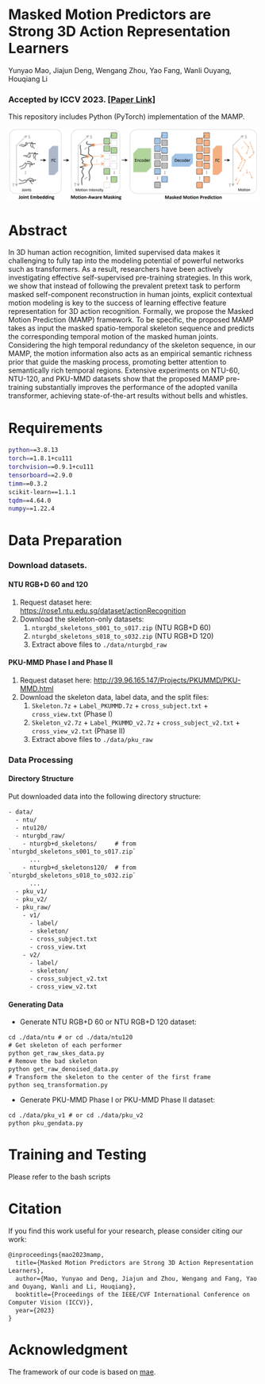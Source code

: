 # Masked Motion Predictors are Strong 3D Action Representation Learners
Yunyao Mao, Jiajun Deng, Wengang Zhou, Yao Fang, Wanli Ouyang, Houqiang Li

### Accepted by **ICCV 2023**. [[Paper Link]](https://arxiv.org/pdf/2308.07092.pdf)

This repository includes Python (PyTorch) implementation of the MAMP.

![](./images/mamp.png)

# Abstract
In 3D human action recognition, limited supervised data makes it challenging to fully tap into the modeling potential of powerful networks such as transformers. As a result, researchers have been actively investigating effective self-supervised pre-training strategies. In this work, we show that instead of following the prevalent pretext task to perform masked self-component reconstruction in human joints, explicit contextual motion modeling is key to the success of learning effective feature representation for 3D action recognition. Formally, we propose the Masked Motion Prediction (MAMP) framework. To be specific, the proposed MAMP takes as input the masked spatio-temporal skeleton sequence and predicts the corresponding temporal motion of the masked human joints. Considering the high temporal redundancy of the skeleton sequence, in our MAMP, the motion information also acts as an empirical semantic richness prior that guide the masking process, promoting better attention to semantically rich temporal regions. Extensive experiments on NTU-60, NTU-120, and PKU-MMD datasets show that the proposed MAMP pre-training substantially improves the performance of the adopted vanilla transformer, achieving state-of-the-art results without bells and whistles.

# Requirements

```bash
python==3.8.13
torch==1.8.1+cu111
torchvision==0.9.1+cu111
tensorboard==2.9.0
timm==0.3.2
scikit-learn==1.1.1
tqdm==4.64.0
numpy==1.22.4
```

# Data Preparation

### Download datasets.
#### NTU RGB+D 60 and 120
1. Request dataset here: https://rose1.ntu.edu.sg/dataset/actionRecognition
2. Download the skeleton-only datasets:
   1. `nturgbd_skeletons_s001_to_s017.zip` (NTU RGB+D 60)
   2. `nturgbd_skeletons_s018_to_s032.zip` (NTU RGB+D 120)
   3. Extract above files to `./data/nturgbd_raw`

#### PKU-MMD Phase I and Phase II
1. Request dataset here: http://39.96.165.147/Projects/PKUMMD/PKU-MMD.html
2. Download the skeleton data, label data, and the split files:
   1. `Skeleton.7z` + `Label_PKUMMD.7z` + `cross_subject.txt` + `cross_view.txt` (Phase I)
   2. `Skeleton_v2.7z` + `Label_PKUMMD_v2.7z` + `cross_subject_v2.txt` + `cross_view_v2.txt` (Phase II)
   3. Extract above files to `./data/pku_raw`

### Data Processing

#### Directory Structure

Put downloaded data into the following directory structure:

```
- data/
  - ntu/
  - ntu120/
  - nturgbd_raw/
    - nturgb+d_skeletons/     # from `nturgbd_skeletons_s001_to_s017.zip`
      ...
    - nturgb+d_skeletons120/  # from `nturgbd_skeletons_s018_to_s032.zip`
      ...
  - pku_v1/
  - pku_v2/
  - pku_raw/
    - v1/
      - label/
      - skeleton/
      - cross_subject.txt
      - cross_view.txt
    - v2/
      - label/
      - skeleton/
      - cross_subject_v2.txt
      - cross_view_v2.txt
```

#### Generating Data

- Generate NTU RGB+D 60 or NTU RGB+D 120 dataset:
```
cd ./data/ntu # or cd ./data/ntu120
# Get skeleton of each performer
python get_raw_skes_data.py
# Remove the bad skeleton 
python get_raw_denoised_data.py
# Transform the skeleton to the center of the first frame
python seq_transformation.py
```
- Generate PKU-MMD Phase I or PKU-MMD Phase II dataset:
```
cd ./data/pku_v1 # or cd ./data/pku_v2
python pku_gendata.py
```

# Training and Testing
Please refer to the bash scripts

# Citation
If you find this work useful for your research, please consider citing our work:
```
@inproceedings{mao2023mamp,
  title={Masked Motion Predictors are Strong 3D Action Representation Learners},
  author={Mao, Yunyao and Deng, Jiajun and Zhou, Wengang and Fang, Yao and Ouyang, Wanli and Li, Houqiang},
  booktitle={Proceedings of the IEEE/CVF International Conference on Computer Vision (ICCV)},
  year={2023}
}
```

# Acknowledgment
The framework of our code is based on [mae](https://github.com/facebookresearch/mae).
